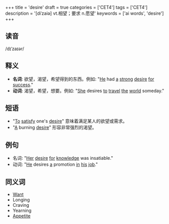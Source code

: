+++
title = 'desire'
draft = true
categories = ['CET4']
tags = ['CET4']
description = '[diˈzaiə] vt.相望；要求 n.愿望'
keywords = ['ai words', 'desire']
+++

## 读音
/dɪˈzaɪər/

## 释义
- **名词**: 欲望，渴望，希望得到的东西。例如: "[He](/post/he/) had [a](/post/a/) [strong](/post/strong/) [desire](/post/desire/) [for](/post/for/) [success](/post/success/)."
- **动词**: 渴望，希望，想要。例如: "[She](/post/she/) desires [to](/post/to/) [travel](/post/travel/) [the](/post/the/) [world](/post/world/) someday."

## 短语
- "[To](/post/to/) [satisfy](/post/satisfy/) one's [desire](/post/desire/)" 意味着满足某人的欲望或需求。
- "[A](/post/a/) burning [desire](/post/desire/)" 形容非常强烈的渴望。

## 例句
- 名词: "[Her](/post/her/) [desire](/post/desire/) [for](/post/for/) [knowledge](/post/knowledge/) was insatiable."
- 动词: "[He](/post/he/) desires [a](/post/a/) promotion [in](/post/in/) [his](/post/his/) [job](/post/job/)."
  
## 同义词
- [Want](/post/want/)
- Longing
- Craving
- Yearning
- [Appetite](/post/appetite/)
